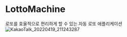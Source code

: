 # LottoMachine
로또를 효율적으로 편리하게 할 수 있는 자동 로또 애플리케이션
![KakaoTalk_20220419_211243287](https://user-images.githubusercontent.com/91886588/164000717-f94f9a5b-50ca-4922-af14-0fc81805a3e1.png)
